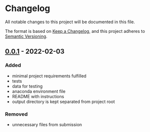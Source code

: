 # Changelog

All notable changes to this project will be documented in this file.

The format is based on [Keep a Changelog](https://keepachangelog.com/en/1.0.0/),
and this project adheres to [Semantic Versioning](https://semver.org/spec/v2.0.0.html).

## [0.0.1] - 2022-02-03

### Added

- minimal project requirements fulfilled
- tests
- data for testing
- anaconda environment file
- README with instructions
- output directory is kept separated from project root

### Removed
- unnecessary files from submission

[0.0.1]: https://github.com/marcospiau/ml-devops-eng-nanodegree-churn-prediction/v0.0.1